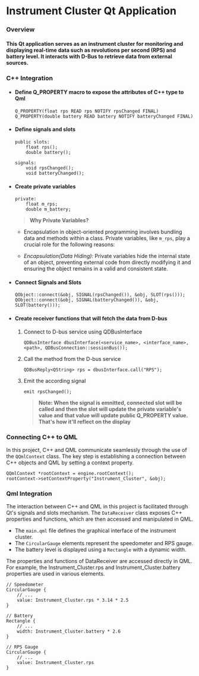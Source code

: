 # Instrument Cluster Qt Application

### Overview
#### This Qt application serves as an instrument cluster for monitoring and displaying real-time data such as revolutions per second (RPS) and battery level. It interacts with D-Bus to retrieve data from external sources.

### C++ Integration

- #### Define Q_PROPERTY macro to expose the attributes of C++ type to Qml
    ```
    Q_PROPERTY(float rps READ rps NOTIFY rpsChanged FINAL)
    Q_PROPERTY(double battery READ battery NOTIFY batteryChanged FINAL)
    ```

- #### Define signals and slots
    ```
    public slots:
        float rps();
        double battery();

    signals:
        void rpsChanged();
        void batteryChanged();
    ```

- #### Create private variables
    ```
    private:
        float m_rps;
        double m_battery;
    ```
    > **Why Private Variables?**
    - Encapsulation in object-oriented programming involves bundling data and methods within a class. Private variables, like `m_rps`, play a crucial role for the following reasons:

    - *Encapsulation(Data Hiding):* Private variables hide the internal state of an object, preventing external code from directly modifying it and ensuring the object remains in a valid and consistent state.

- #### Connect Signals and Slots
    ```
    QObject::connect(&obj, SIGNAL(rpsChanged()), &obj, SLOT(rps()));
    QObject::connect(&obj, SIGNAL(batteryChanged()), &obj, SLOT(battery()));
    ```

- #### Create receiver functions that will fetch the data from D-bus
    1. Connect to D-bus service using QDBusInterface
        ```
        QDBusInterface dbusInterface(<service_name>, <interface_name>, <path>, QDBusConnection::sessionBus());
        ```
    1. Call the method from the D-bus service
        ```
        QDBusReply<QString> rps = dbusInterface.call("RPS");
        ```
    1. Emit the according signal
        ```
        emit rpsChanged();
        ```
        > **Note: When the signal is emnitted, connected slot will be called and then the slot will update the private variable's value and that value will update public Q_PROPERTY value. That's how it'll reflect on the display**

### Connecting C++ to QML

In this project, C++ and QML communicate seamlessly through the use of the `QQmlContext` class. The key step is establishing a connection between C++ objects and QML by setting a context property.

```
QQmlContext *rootContext = engine.rootContext();
rootContext->setContextProperty("Instrument_Cluster", &obj);
```

### Qml Integration

The interaction between C++ and QML in this project is facilitated through Qt's signals and slots mechanism. The `DataReceiver` class exposes C++ properties and functions, which are then accessed and manipulated in QML.

- The `main.qml` file defines the graphical interface of the instrument cluster.
- The `CircularGauge` elements represent the speedometer and RPS gauge.
- The battery level is displayed using a `Rectangle` with a dynamic width.

The properties and functions of DataReceiver are accessed directly in QML. For example, the Instrument_Cluster.rps and Instrument_Cluster.battery properties are used in various elements.

```
// Speedometer
CircularGauge {
    // ...
    value: Instrument_Cluster.rps * 3.14 * 2.5
}

// Battery
Rectangle {
    // ...
    width: Instrument_Cluster.battery * 2.6
}

// RPS Gauge
CircularGauge {
    // ...
    value: Instrument_Cluster.rps
}

```

